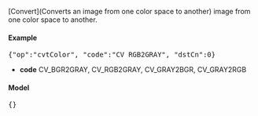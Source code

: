 [Convert](Converts an image from one color space to another) image from one color space to another.

#### Example
<pre>{"op":"cvtColor", "code":"CV_RGB2GRAY", "dstCn":0}</pre>

* **code** CV_BGR2GRAY, CV_RGB2GRAY, CV_GRAY2BGR, CV_GRAY2RGB

#### Model
<pre>{}</pre>